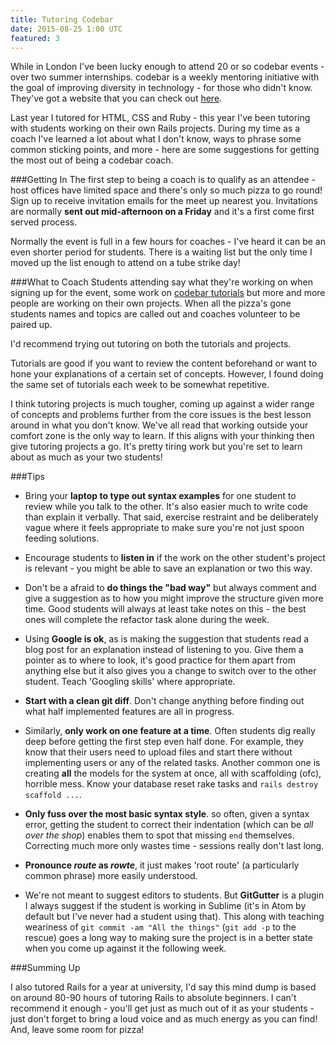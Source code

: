 ```yaml
---
title: Tutoring Codebar
date: 2015-08-25 1:00 UTC
featured: 3
---
```


While in London I've been lucky enough to attend 20 or so codebar events - over two summer internships. codebar is a weekly mentoring initiative with the goal of improving diversity in technology - for those who didn't know. They've got a website that you can check out [here](http://codebar.io/).

Last year I tutored for HTML, CSS and Ruby - this year I've been tutoring with students working on their own Rails projects. During my time as a coach I've learned a lot about what I don't know, ways to phrase some common sticking points, and more - here are some suggestions for getting the most out of being a codebar coach.

###Getting In
The first step to being a coach is to qualify as an attendee - host offices have limited space and there's only so much pizza to go round! Sign up to receive invitation emails for the meet up nearest you. Invitations are normally **sent out mid-afternoon on a Friday** and it's a first come first served process.

Normally the event is full in a few hours for coaches - I've heard it can be an even shorter period for students. There is a waiting list but the only time I moved up the list enough to attend on a tube strike day!

###What to Coach
Students attending say what they're working on when signing up for the event, some work on [codebar tutorials](http://tutorials.codebar.io/) but more and more people are working on their own projects. When all the pizza's gone students names and topics are called out and coaches volunteer to be paired up.

I'd recommend trying out tutoring on both the tutorials and projects.

Tutorials are good if you want to review the content beforehand or want to hone your explanations of a certain set of concepts. However, I found doing the same set of tutorials each week to be somewhat repetitive.

I think tutoring projects is much tougher, coming up against a wider range of concepts and problems further from the core issues is the best lesson around in what you don't know. We've all read that working outside your comfort zone is the only way to learn. If this aligns with your thinking then give tutoring projects a go. It's pretty tiring work but you're set to learn about as much as your two students!

###Tips
* Bring your **laptop to type out syntax examples** for one student to review while you talk to the other. It's also easier much to write code than explain it verbally. That said, exercise restraint and be deliberately vague where it feels appropriate to make sure you're not just spoon feeding solutions.

* Encourage students to **listen in** if the work on the other student's project is relevant - you might be able to save an explanation or two this way.

* Don't be a afraid to **do things the "bad way"** but always comment and give a suggestion as to how you might improve the structure given more time. Good students will always at least take notes on this - the best ones will complete the refactor task alone during the week.

* Using **Google is ok**, as is making the suggestion that students read a blog post for an explanation instead of listening to you. Give them a pointer as to where to look, it's good practice for them apart from anything else but it also gives you a change to switch over to the other student. Teach 'Googling skills' where appropriate.

* **Start with a clean git diff**. Don't change anything before finding out what half implemented features are all in progress.

* Similarly, **only work on one feature at a time**. Often students dig really deep before getting the first step even half done. For example, they know that their users need to upload files and start there without implementing users or any of the related tasks. Another common one is creating **all** the models for the system at once, all with scaffolding (ofc), horrible mess. Know your database reset rake tasks and `rails destroy scaffold ...`.

* **Only fuss over the most basic syntax style**. so often, given a syntax error, getting the student to correct their indentation (which can be *all over the shop*) enables them to spot that missing `end` themselves. Correcting much more only wastes time - sessions really don't last long.

* **Pronounce *route* as *rowte***, it just makes 'root route' (a particularly common phrase) more easily understood.

* We're not meant to suggest editors to students. But **GitGutter** is a plugin I always suggest if the student is working in Sublime (it's in Atom by default but I've never had a student using that). This along with teaching weariness of `git commit -am "All the things"` (`git add -p` to the rescue) goes a long way to making sure the project is in a better state when you come up against it the following week.

###Summing Up

I also tutored Rails for a year at university, I'd say this mind dump is based on around 80-90 hours of tutoring Rails to absolute beginners. I can't recommend it enough - you'll get just as much out of it as your students - just don't forget to bring a loud voice and as much energy as you can find! And, leave some room for pizza!
